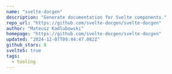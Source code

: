 ```yaml
---
name: "svelte-docgen"
description: "Generate documentation for Svelte components."
repo_url: "https://github.com/svelte-docgen/svelte-docgen"
author: "Mateusz Kadlubowski"
homepage: "https://github.com/svelte-docgen/svelte-docgen"
updated: "2024-12-07T09:44:47.082Z"
github_stars: 8
svelte5: true
tags: 
  - tooling
---
```


